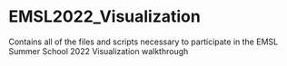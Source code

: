 # EMSL2022_Visualization
Contains all of the files and scripts necessary to participate in the EMSL Summer School 2022 Visualization walkthrough
